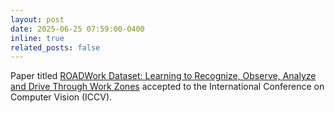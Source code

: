 ```yaml
---
layout: post
date: 2025-06-25 07:59:00-0400
inline: true
related_posts: false
---
```


Paper titled [ROADWork Dataset: Learning to Recognize, Observe, Analyze and Drive Through Work Zones](https://arxiv.org/abs/2406.07661) accepted to the International Conference on Computer Vision (ICCV).